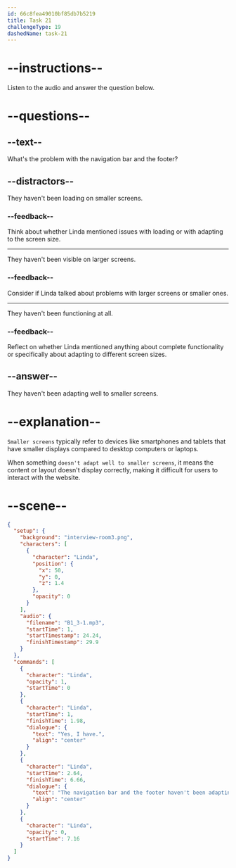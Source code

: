 ```yaml
---
id: 66c8fea49010bf85db7b5219
title: Task 21
challengeType: 19
dashedName: task-21
---
```

<!-- (Audio) Linda: The navigation bar and the footer haven't been adapting well to smaller screens. -->

# --instructions--

Listen to the audio and answer the question below.

# --questions--

## --text--

What's the problem with the navigation bar and the footer?

## --distractors--

They haven't been loading on smaller screens.

### --feedback--

Think about whether Linda mentioned issues with loading or with adapting to the screen size.

---

They haven't been visible on larger screens.

### --feedback--

Consider if Linda talked about problems with larger screens or smaller ones.

---

They haven't been functioning at all.

### --feedback--

Reflect on whether Linda mentioned anything about complete functionality or specifically about adapting to different screen sizes.

## --answer--

They haven't been adapting well to smaller screens.

# --explanation--

`Smaller screens` typically refer to devices like smartphones and tablets that have smaller displays compared to desktop computers or laptops. 

When something `doesn't adapt well to smaller screens`, it means the content or layout doesn't display correctly, making it difficult for users to interact with the website.

# --scene--

```json
{
  "setup": {
    "background": "interview-room3.png",
    "characters": [
      {
        "character": "Linda",
        "position": {
          "x": 50,
          "y": 0,
          "z": 1.4
        },
        "opacity": 0
      }
    ],
    "audio": {
      "filename": "B1_3-1.mp3",
      "startTime": 1,
      "startTimestamp": 24.24,
      "finishTimestamp": 29.9
    }
  },
  "commands": [
    {
      "character": "Linda",
      "opacity": 1,
      "startTime": 0
    },
    {
      "character": "Linda",
      "startTime": 1,
      "finishTime": 1.98,
      "dialogue": {
        "text": "Yes, I have.",
        "align": "center"
      }
    },
    {
      "character": "Linda",
      "startTime": 2.64,
      "finishTime": 6.66,
      "dialogue": {
        "text": "The navigation bar and the footer haven't been adapting well to smaller screens.",
        "align": "center"
      }
    },
    {
      "character": "Linda",
      "opacity": 0,
      "startTime": 7.16
    }
  ]
}
```

